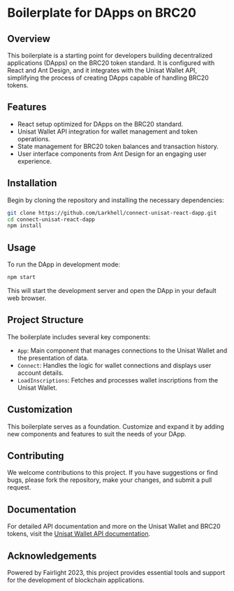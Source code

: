 # Boilerplate for DApps on BRC20

## Overview

This boilerplate is a starting point for developers building decentralized applications (DApps) on the BRC20 token standard. It is configured with React and Ant Design, and it integrates with the Unisat Wallet API, simplifying the process of creating DApps capable of handling BRC20 tokens.

## Features

- React setup optimized for DApps on the BRC20 standard.
- Unisat Wallet API integration for wallet management and token operations.
- State management for BRC20 token balances and transaction history.
- User interface components from Ant Design for an engaging user experience.

## Installation

Begin by cloning the repository and installing the necessary dependencies:

```bash
git clone https://github.com/Larkhell/connect-unisat-react-dapp.git
cd connect-unisat-react-dapp
npm install
```

## Usage

To run the DApp in development mode:

```bash
npm start
```

This will start the development server and open the DApp in your default web browser.

## Project Structure

The boilerplate includes several key components:

- `App`: Main component that manages connections to the Unisat Wallet and the presentation of data.
- `Connect`: Handles the logic for wallet connections and displays user account details.
- `LoadInscriptions`: Fetches and processes wallet inscriptions from the Unisat Wallet.

## Customization

This boilerplate serves as a foundation. Customize and expand it by adding new components and features to suit the needs of your DApp.

## Contributing

We welcome contributions to this project. If you have suggestions or find bugs, please fork the repository, make your changes, and submit a pull request.

## Documentation

For detailed API documentation and more on the Unisat Wallet and BRC20 tokens, visit the [Unisat Wallet API documentation](https://docs.unisat.io/dev/unisat-wallet-api).

## Acknowledgements

Powered by Fairlight 2023, this project provides essential tools and support for the development of blockchain applications.
